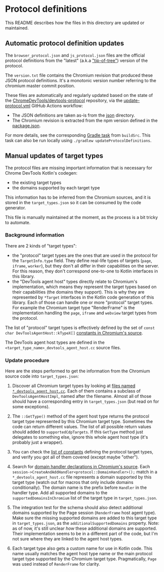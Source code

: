 # Protocol definitions

This README describes how the files in this directory are updated or maintained.

## Automatic protocol definition updates

The `browser_protocol.json` and `js_protocol.json` files are the official protocol definitions from the "latest" (a.k.a
["tip-of-tree"](https://chromedevtools.github.io/devtools-protocol/tot/)) version of the protocol.

The `version.txt` file contains the Chromium revision that produced these JSON protocol definitions.
It's a monotonic version number referring to the chromium master commit position.

These files are automatically and regularly updated based on the state of the
[ChromeDevTools/devtools-protocol](https://github.com/ChromeDevTools/devtools-protocol) repository, via the
[update-protocol.yml](../.github/workflows/update-protocol.yml) GitHub Actions workflow:

* The JSON definitions are taken as-is from the [json](https://github.com/ChromeDevTools/devtools-protocol/tree/master/json) directory.
* The Chromium revision is extracted from the npm version defined in the 
[package.json](https://github.com/ChromeDevTools/devtools-protocol/blob/master/package.json).

For more details, see the corresponding [Gradle task](..%2FbuildSrc%2Fsrc%2Fmain%2Fkotlin%2FUpdateProtocolDefinitionsTask.kt) from `buildSrc`.
This task can also be run locally using `./gradlew updateProtocolDefinitions`.

## Manual updates of target types

The protocol files are missing important information that is necessary for Chrome DevTools Kotlin's codegen:

* the existing target types
* the domains supported by each target type

This information has to be inferred from the Chromium sources, and it is stored in the `target_types.json` so it can be
consumed by the code generator.

This file is manually maintained at the moment, as the process is a bit tricky to automate.

### Background information

There are 2 kinds of "target types":

* the "protocol" target types are the ones that are used in the protocol for the `TargetInfo.type` field. They define
  real-life types of targets (`page`, `iframe`, `worker`), but they don't all differ in their capabilities on the server.
  For this reason, they don't correspond one-to-one to Kotlin interfaces in this library.
* the "DevTools agent host" types directly relate to Chromium's implementation, which means they represent the target
  types based on their capabilities (the domains they support). This is why they are represented by `*Target`
  interfaces in the Kotlin code generation of this library.
  Each of those can handle one or more "protocol" target types. For example the Chromium target type "RenderFrame" is the
  implementation handling the `page`, `iframe` and `webview` target types from the protocol.

The list of "protocol" target types is effectively defined by the set of `const char DevToolsAgentHost::kTypeX[]`
[constants in Chromium's source](https://source.chromium.org/chromium/chromium/src/+/main:content/browser/devtools/devtools_agent_host_impl.cc;l=126-140).

The DevTools agent host types are defined in the `<target_type_name>_devtools_agent_host.cc` source files.

### Update procedure

Here are the steps performed to get the information from the Chromium source code into `target_types.json`:

1. Discover all Chromium target types by looking at [files named `*_devtools_agent_host.cc`](https://source.chromium.org/search?q=f:devtools_agent_host.cc).
   Each of them contains a subclass of `DevToolsAgentHostImpl`, named after the filename.
   Almost all of those should have a corresponding entry in `target_types.json` (but read on for some exceptions).

2. The `::GetType()` method of the agent host type returns the protocol target type represented by this 
   Chromium target type. Sometimes the code can return different values. The list of all possible return values should
   added to `supportedCdpTargets`.
   If this `GetType` method just delegates to something else, ignore this whole agent host type (it's probably just a wrapper).

3. You can check the [list of constants](https://source.chromium.org/chromium/chromium/src/+/main:content/browser/devtools/devtools_agent_host_impl.cc?q=%22const%20char%20DevToolsAgentHost::kType%22)
   defining the protocol target types, and verify you got all of them covered (except maybe "other"). 

4. Search for [domain handler declarations in Chromium's source](https://source.chromium.org/search?q=%22session-%3ECreateAndAddHandler%22%20f:devtools&ss=chromium).
   Each `session->CreateAndAddHandler<protocol::DomainHandler>();` match in a `*_devtools_agent_host.cc` file represents
   a domain supported by this target type (watch out for macros that only include domains conditionally).
   The domain name is the prefix before `Handler` in the handler type.
   Add all supported domains to the `supportedDomainsInChromium` list of the target type in `target_types.json`.

5. The integration test for the schema should also detect additional domains supported by the Page session
   (`RenderFrame` host agent type). Make sure the missing supported domains are added to this target type in
   `target_types.json`, as the `additionalSupportedDomains` property.
   Note: as of now, it's still unclear *how* these additional domains are supported. Their implementation seems to be
   in a different part of the code, but I'm not sure where they are linked to the agent host types.

6. Each target type also gets a custom name for use in Kotlin code. This name usually matches the agent host type name
   or the main protocol target type supported by the Chromium target type. Pragmatically, `Page` was used instead of
   `RenderFrame` for clarity.
